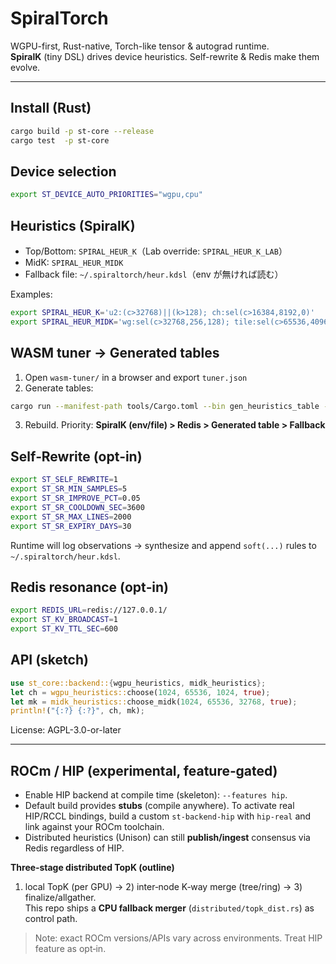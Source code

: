 # SpiralTorch

WGPU-first, Rust-native, Torch-like tensor & autograd runtime.  
**SpiralK** (tiny DSL) drives device heuristics. Self-rewrite & Redis make them evolve.

---

## Install (Rust)
```bash
cargo build -p st-core --release
cargo test  -p st-core
```

## Device selection
```bash
export ST_DEVICE_AUTO_PRIORITIES="wgpu,cpu"
```

## Heuristics (SpiralK)
- Top/Bottom: `SPIRAL_HEUR_K`（Lab override: `SPIRAL_HEUR_K_LAB`）
- MidK: `SPIRAL_HEUR_MIDK`
- Fallback file: `~/.spiraltorch/heur.kdsl`（env が無ければ読む）

Examples:
```bash
export SPIRAL_HEUR_K='u2:(c>32768)||(k>128); ch:sel(c>16384,8192,0)'
export SPIRAL_HEUR_MIDK='wg:sel(c>32768,256,128); tile:sel(c>65536,4096,2048)'
```

## WASM tuner → Generated tables
1. Open `wasm-tuner/` in a browser and export `tuner.json`
2. Generate tables:
```bash
cargo run --manifest-path tools/Cargo.toml --bin gen_heuristics_table -- tuner.json   crates/st-core/src/backend/wgpu_heuristics_generated.rs   crates/st-core/src/backend/generated/midk_heuristics_generated.rs
```
3. Rebuild. Priority: **SpiralK (env/file) > Redis > Generated table > Fallback**

## Self‑Rewrite (opt‑in)
```bash
export ST_SELF_REWRITE=1
export ST_SR_MIN_SAMPLES=5
export ST_SR_IMPROVE_PCT=0.05
export ST_SR_COOLDOWN_SEC=3600
export ST_SR_MAX_LINES=2000
export ST_SR_EXPIRY_DAYS=30
```
Runtime will log observations → synthesize and append `soft(...)` rules to `~/.spiraltorch/heur.kdsl`.

## Redis resonance (opt‑in)
```bash
export REDIS_URL=redis://127.0.0.1/
export ST_KV_BROADCAST=1
export ST_KV_TTL_SEC=600
```

## API (sketch)
```rust
use st_core::backend::{wgpu_heuristics, midk_heuristics};
let ch = wgpu_heuristics::choose(1024, 65536, 1024, true);
let mk = midk_heuristics::choose_midk(1024, 65536, 32768, true);
println!("{:?} {:?}", ch, mk);
```

License: AGPL-3.0-or-later


---

## ROCm / HIP (experimental, feature‑gated)

- Enable HIP backend at compile time (skeleton): `--features hip`.
- Default build provides **stubs** (compile anywhere). To activate real HIP/RCCL bindings,
  build a custom `st-backend-hip` with `hip-real` and link against your ROCm toolchain.
- Distributed heuristics (Unison) can still **publish/ingest** consensus via Redis regardless of HIP.

**Three‑stage distributed TopK (outline)**  
1) local TopK (per GPU) → 2) inter‑node K‑way merge (tree/ring) → 3) finalize/allgather.  
This repo ships a **CPU fallback merger** (`distributed/topk_dist.rs`) as control path.

> Note: exact ROCm versions/APIs vary across environments. Treat HIP feature as opt‑in.
